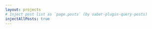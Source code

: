 ```yaml
---
layout: projects
# Inject post list as `page.posts` (by saber-plugin-query-posts)
injectAllPosts: true
---
```

